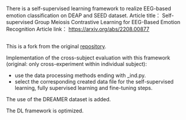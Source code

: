 There is a self-supervised learning framework to realize EEG-based emotion classification on DEAP and SEED dataset.
Article title： Self-supervised Group Meiosis Contrastive Learning for EEG-Based Emotion Recognition
Article link： https://arxiv.org/abs/2208.00877

##

This is a fork from the original [repository](https://github.com/kanhaoning/Self-supervised-group-meiosis-contrastive-learning-for-EEG-based-emotion-recognition).

Implementation of the cross-subject evaluation with this framework (original: only cross-experiment within individual subject):

- use the data processing methods ending with \_ind.py.
- select the corresponding created data file for the self-supervised learning, fully supervised learning and fine-tuning steps.

The use of the DREAMER dataset is added.

The DL framework is optimized.
